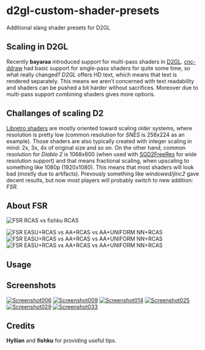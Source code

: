# d2gl-custom-shader-presets
Additional slang shader presets for D2GL

## Scaling in D2GL

Recently **bayaraa** introduced support for multi-pass shaders in [D2GL](https://github.com/bayaraa/d2gl). [cnc-ddraw](https://github.com/FunkyFr3sh/cnc-ddraw) had basic support for single-pass shaders for quite some time, so what really changed? *D2GL* offers HD text, which means that text is rendered separately. This means we aren't concerned with text readability and shaders can be pushed a bit harder without sacrifices. Moreover due to multi-pass support combining shaders gives more options.

## Challanges of scaling D2

[Libretro shaders](https://github.com/libretro/slang-shaders) are mostly oriented toward scaling older systems, where resolution is pretty low (common resolution for *SNES* is 256x224 as an example). Those shaders are also typically created with integer scaling in mind: 2x, 3x, 4x of original size and so on. On the other hand, common resolution for *Diablo 2* is 1068x600 (when used with [SGD2FreeRes](https://github.com/mir-diablo-ii-tools/SlashGaming-Diablo-II-Free-Resolution) for wide resolution support) and that means fractional scaling, when upscaling to something like 1080p (1920x1080). This means that most shaders will look bad (mostly due to artifacts). Prevously something like *windowed/jinc2* gave decent results, but now most players will probably switch to new addition: *FSR*.

## About FSR

![FSR RCAS vs fishku RCAS](./screenshots/comparison1.png)

![FSR EASU+RCAS vs AA+RCAS vs AA+UNIFORM NN+RCAS](./screenshots/comparison2.png)
![FSR EASU+RCAS vs AA+RCAS vs AA+UNIFORM NN+RCAS](./screenshots/comparison3.png)
![FSR EASU+RCAS vs AA+RCAS vs AA+UNIFORM NN+RCAS](./screenshots/comparison4.png)

## Usage

## Screenshots

[![Screenshot006](./screenshots/Screenshot006s.png)](./screenshots/Screenshot006.png) [![Screenshot009](./screenshots/Screenshot009s.png)](./screenshots/Screenshot009.png)
[![Screenshot014](./screenshots/Screenshot014s.png)](./screenshots/Screenshot014.png) [![Screenshot025](./screenshots/Screenshot025s.png)](./screenshots/Screenshot025.png)
[![Screenshot029](./screenshots/Screenshot029s.png)](./screenshots/Screenshot029.png) [![Screenshot033](./screenshots/Screenshot033s.png)](./screenshots/Screenshot033.png)

## Credits

**Hyllian** and **fishku** for providing useful tips.
